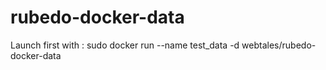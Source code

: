 # rubedo-docker-data
Launch first with :
sudo docker run --name test_data -d webtales/rubedo-docker-data
